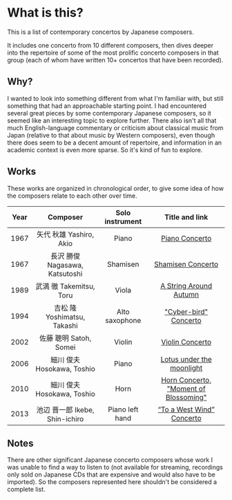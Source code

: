 # What is this?

This is a list of contemporary concertos by Japanese composers.

It includes one concerto from 10 different composers, then dives deeper
into the repertoire of some of the most prolific concerto composers in
that group (each of whom have written 10+ concertos that have been recorded).

## Why?

I wanted to look into something different from what I'm familiar with,
but still something that had an approachable starting point.
I had encountered several great pieces by some contemporary Japanese
composers, so it seemed like an interesting topic to explore further.
There also isn't all that much English-language commentary or criticism about
classical music from Japan (relative to that about music by Western composers),
even though there does seem to be a decent amount of repertoire, and
information in an academic context is even more sparse.
So it's kind of fun to explore.

## Works

These works are organized in chronological order, to give some idea of
how the composers relate to each other over time.

Year |              Composer             | Solo instrument | Title and link
:--: | :-------------------------------: | :-------------: | :------------:
1967 | 矢代 秋雄 Yashiro, Akio            | Piano           | [Piano Concerto](./concertos/08-yashiro-piano-concerto.md)
1967 | 長沢 勝俊 Nagasawa, Katsutoshi     | Shamisen        | [Shamisen Concerto](./concertos/06-nagasawa-shamisen-concerto.md)
1989 | 武満 徹 Takemitsu, Toru            | Viola           | [A String Around Autumn](./concertos/02-takemitsu-a-string-around-autumn.md)
1994 | 吉松 隆 Yoshimatsu, Takashi        | Alto saxophone  | ["Cyber-bird" Concerto](./concertos/01-yoshimatsu-cyberbird.md)
2002 | 佐藤 聰明 Satoh, Somei             | Violin          | [Violin Concerto](./concertos/10-satoh-violin-concerto.md)
2006 | 細川 俊夫 Hosokawa, Toshio         | Piano           | [Lotus under the moonlight](./concertos/09-hosokawa-lotus-under-the-moonlight.md)
2010 | 細川 俊夫 Hosokawa, Toshio         | Horn            | [Horn Concerto, "Moment of Blossoming"](./concertos/07-hosokawa-moment-of-blossoming.md)
2013 | 池辺 晋一郎 Ikebe, Shin-ichiro     | Piano left hand | [“To a West Wind” Concerto](./concertos/03-ikebe-to-a-west-wind.md)

## Notes

There are other significant Japanese concerto composers whose work I was
unable to find a way to listen to (not available for streaming, recordings only
sold on Japanese CDs that are expensive and would also have to be imported).
So the composers represented here shouldn't be considered a complete list.
